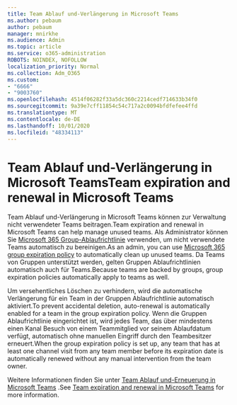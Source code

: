 ```yaml
---
title: Team Ablauf und-Verlängerung in Microsoft Teams
ms.author: pebaum
author: pebaum
manager: mnirkhe
ms.audience: Admin
ms.topic: article
ms.service: o365-administration
ROBOTS: NOINDEX, NOFOLLOW
localization_priority: Normal
ms.collection: Adm_O365
ms.custom:
- "6666"
- "9003760"
ms.openlocfilehash: 4514f06282f33a5dc360c2214cedf714633b34f0
ms.sourcegitcommit: 9a39e7cff11854c54c717a2c0094bfdfefee4ffd
ms.translationtype: MT
ms.contentlocale: de-DE
ms.lasthandoff: 10/01/2020
ms.locfileid: "48334113"
---
```

# <a name="team-expiration-and-renewal-in-microsoft-teams"></a><span data-ttu-id="4b1d9-102">Team Ablauf und-Verlängerung in Microsoft Teams</span><span class="sxs-lookup"><span data-stu-id="4b1d9-102">Team expiration and renewal in Microsoft Teams</span></span>

<span data-ttu-id="4b1d9-103">Team Ablauf und-Verlängerung in Microsoft Teams können zur Verwaltung nicht verwendeter Teams beitragen.</span><span class="sxs-lookup"><span data-stu-id="4b1d9-103">Team expiration and renewal in Microsoft Teams can help manage unused teams.</span></span> <span data-ttu-id="4b1d9-104">Als Administrator können Sie  [Microsoft 365 Group-Ablaufrichtlinie](https://docs.microsoft.com/microsoft-365/admin/create-groups/office-365-groups-expiration-policy)  verwenden, um nicht verwendete Teams automatisch zu bereinigen.</span><span class="sxs-lookup"><span data-stu-id="4b1d9-104">As an admin, you can use  [Microsoft 365 group expiration policy](https://docs.microsoft.com/microsoft-365/admin/create-groups/office-365-groups-expiration-policy)  to automatically clean up unused teams.</span></span> <span data-ttu-id="4b1d9-105">Da Teams von Gruppen unterstützt werden, gelten Gruppen Ablaufrichtlinien automatisch auch für Teams.</span><span class="sxs-lookup"><span data-stu-id="4b1d9-105">Because teams are backed by groups, group expiration policies automatically apply to teams as well.</span></span>

<span data-ttu-id="4b1d9-106">Um versehentliches Löschen zu verhindern, wird die automatische Verlängerung für ein Team in der Gruppen Ablaufrichtlinie automatisch aktiviert.</span><span class="sxs-lookup"><span data-stu-id="4b1d9-106">To prevent accidental deletion, auto-renewal is automatically enabled for a team in the group expiration policy.</span></span> <span data-ttu-id="4b1d9-107">Wenn die Gruppen Ablaufrichtlinie eingerichtet ist, wird jedes Team, das über mindestens einen Kanal Besuch von einem Teammitglied vor seinem Ablaufdatum verfügt, automatisch ohne manuellen Eingriff durch den Teambesitzer erneuert.</span><span class="sxs-lookup"><span data-stu-id="4b1d9-107">When the group expiration policy is set up, any team that has at least one channel visit from any team member before its expiration date is automatically renewed without any manual intervention from the team owner.</span></span>  

<span data-ttu-id="4b1d9-108">Weitere Informationen finden Sie unter  [Team Ablauf und-Erneuerung in Microsoft Teams](https://docs.microsoft.com/microsoftteams/team-expiration-renewal)  .</span><span class="sxs-lookup"><span data-stu-id="4b1d9-108">See  [Team expiration and renewal in Microsoft Teams](https://docs.microsoft.com/microsoftteams/team-expiration-renewal)  for more information.</span></span>
